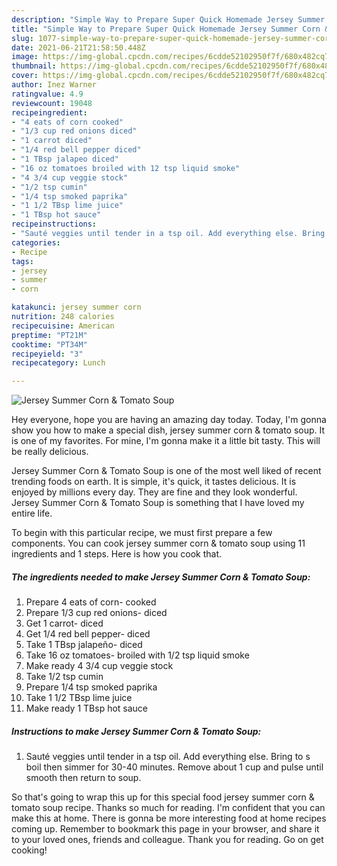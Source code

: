 ```yaml
---
description: "Simple Way to Prepare Super Quick Homemade Jersey Summer Corn &amp;amp; Tomato Soup"
title: "Simple Way to Prepare Super Quick Homemade Jersey Summer Corn &amp;amp; Tomato Soup"
slug: 1077-simple-way-to-prepare-super-quick-homemade-jersey-summer-corn-and-amp-tomato-soup
date: 2021-06-21T21:58:50.448Z
image: https://img-global.cpcdn.com/recipes/6cdde52102950f7f/680x482cq70/jersey-summer-corn-tomato-soup-recipe-main-photo.jpg
thumbnail: https://img-global.cpcdn.com/recipes/6cdde52102950f7f/680x482cq70/jersey-summer-corn-tomato-soup-recipe-main-photo.jpg
cover: https://img-global.cpcdn.com/recipes/6cdde52102950f7f/680x482cq70/jersey-summer-corn-tomato-soup-recipe-main-photo.jpg
author: Inez Warner
ratingvalue: 4.9
reviewcount: 19048
recipeingredient:
- "4 eats of corn cooked"
- "1/3 cup red onions diced"
- "1 carrot diced"
- "1/4 red bell pepper diced"
- "1 TBsp jalapeo diced"
- "16 oz tomatoes broiled with 12 tsp liquid smoke"
- "4 3/4 cup veggie stock"
- "1/2 tsp cumin"
- "1/4 tsp smoked paprika"
- "1 1/2 TBsp lime juice"
- "1 TBsp hot sauce"
recipeinstructions:
- "Sauté veggies until tender in a tsp oil. Add everything else. Bring to s boil then simmer for 30-40 minutes. Remove about 1 cup and pulse until smooth then return to soup."
categories:
- Recipe
tags:
- jersey
- summer
- corn

katakunci: jersey summer corn 
nutrition: 248 calories
recipecuisine: American
preptime: "PT21M"
cooktime: "PT34M"
recipeyield: "3"
recipecategory: Lunch

---
```



![Jersey Summer Corn &amp; Tomato Soup](https://img-global.cpcdn.com/recipes/6cdde52102950f7f/680x482cq70/jersey-summer-corn-tomato-soup-recipe-main-photo.jpg)

Hey everyone, hope you are having an amazing day today. Today, I'm gonna show you how to make a special dish, jersey summer corn &amp; tomato soup. It is one of my favorites. For mine, I'm gonna make it a little bit tasty. This will be really delicious.



Jersey Summer Corn &amp; Tomato Soup is one of the most well liked of recent trending foods on earth. It is simple, it's quick, it tastes delicious. It is enjoyed by millions every day. They are fine and they look wonderful. Jersey Summer Corn &amp; Tomato Soup is something that I have loved my entire life.


To begin with this particular recipe, we must first prepare a few components. You can cook jersey summer corn &amp; tomato soup using 11 ingredients and 1 steps. Here is how you cook that.

<!--inarticleads1-->

##### The ingredients needed to make Jersey Summer Corn &amp; Tomato Soup:

1. Prepare 4 eats of corn- cooked
1. Prepare 1/3 cup red onions- diced
1. Get 1 carrot- diced
1. Get 1/4 red bell pepper- diced
1. Take 1 TBsp jalapeño- diced
1. Take 16 oz tomatoes- broiled with 1/2 tsp liquid smoke
1. Make ready 4 3/4 cup veggie stock
1. Take 1/2 tsp cumin
1. Prepare 1/4 tsp smoked paprika
1. Take 1 1/2 TBsp lime juice
1. Make ready 1 TBsp hot sauce




<!--inarticleads2-->

##### Instructions to make Jersey Summer Corn &amp; Tomato Soup:

1. Sauté veggies until tender in a tsp oil. Add everything else. Bring to s boil then simmer for 30-40 minutes. Remove about 1 cup and pulse until smooth then return to soup.




So that's going to wrap this up for this special food jersey summer corn &amp; tomato soup recipe. Thanks so much for reading. I'm confident that you can make this at home. There is gonna be more interesting food at home recipes coming up. Remember to bookmark this page in your browser, and share it to your loved ones, friends and colleague. Thank you for reading. Go on get cooking!

